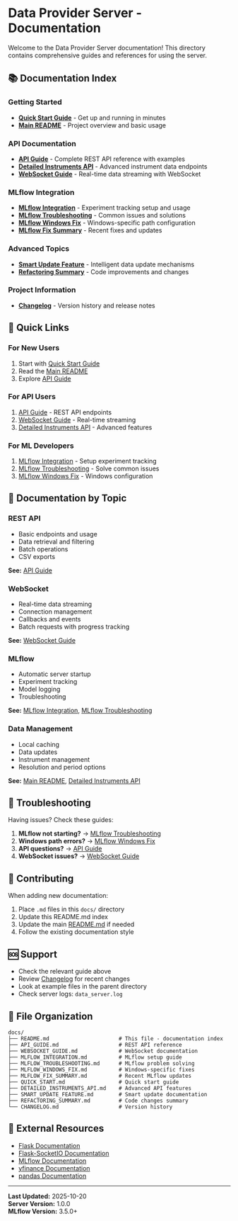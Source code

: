 # Data Provider Server - Documentation

Welcome to the Data Provider Server documentation! This directory contains comprehensive guides and references for using the server.

## 📚 Documentation Index

### Getting Started

- **[Quick Start Guide](QUICK_START.md)** - Get up and running in minutes
- **[Main README](../README.md)** - Project overview and basic usage

### API Documentation

- **[API Guide](API_GUIDE.md)** - Complete REST API reference with examples
- **[Detailed Instruments API](DETAILED_INSTRUMENTS_API.md)** - Advanced instrument data endpoints
- **[WebSocket Guide](WEBSOCKET_GUIDE.md)** - Real-time data streaming with WebSocket

### MLflow Integration

- **[MLflow Integration](MLFLOW_INTEGRATION.md)** - Experiment tracking setup and usage
- **[MLflow Troubleshooting](MLFLOW_TROUBLESHOOTING.md)** - Common issues and solutions
- **[MLflow Windows Fix](MLFLOW_WINDOWS_FIX.md)** - Windows-specific path configuration
- **[MLflow Fix Summary](MLFLOW_FIX_SUMMARY.md)** - Recent fixes and updates

### Advanced Topics

- **[Smart Update Feature](SMART_UPDATE_FEATURE.md)** - Intelligent data update mechanisms
- **[Refactoring Summary](REFACTORING_SUMMARY.md)** - Code improvements and changes

### Project Information

- **[Changelog](CHANGELOG.md)** - Version history and release notes

## 🚀 Quick Links

### For New Users
1. Start with [Quick Start Guide](QUICK_START.md)
2. Read the [Main README](../README.md)
3. Explore [API Guide](API_GUIDE.md)

### For API Users
1. [API Guide](API_GUIDE.md) - REST API endpoints
2. [WebSocket Guide](WEBSOCKET_GUIDE.md) - Real-time streaming
3. [Detailed Instruments API](DETAILED_INSTRUMENTS_API.md) - Advanced features

### For ML Developers
1. [MLflow Integration](MLFLOW_INTEGRATION.md) - Setup experiment tracking
2. [MLflow Troubleshooting](MLFLOW_TROUBLESHOOTING.md) - Solve common issues
3. [MLflow Windows Fix](MLFLOW_WINDOWS_FIX.md) - Windows configuration

## 📖 Documentation by Topic

### REST API
- Basic endpoints and usage
- Data retrieval and filtering
- Batch operations
- CSV exports

**See:** [API Guide](API_GUIDE.md)

### WebSocket
- Real-time data streaming
- Connection management
- Callbacks and events
- Batch requests with progress tracking

**See:** [WebSocket Guide](WEBSOCKET_GUIDE.md)

### MLflow
- Automatic server startup
- Experiment tracking
- Model logging
- Troubleshooting

**See:** [MLflow Integration](MLFLOW_INTEGRATION.md), [MLflow Troubleshooting](MLFLOW_TROUBLESHOOTING.md)

### Data Management
- Local caching
- Data updates
- Instrument management
- Resolution and period options

**See:** [Main README](../README.md), [Detailed Instruments API](DETAILED_INSTRUMENTS_API.md)

## 🔧 Troubleshooting

Having issues? Check these guides:

1. **MLflow not starting?** → [MLflow Troubleshooting](MLFLOW_TROUBLESHOOTING.md)
2. **Windows path errors?** → [MLflow Windows Fix](MLFLOW_WINDOWS_FIX.md)
3. **API questions?** → [API Guide](API_GUIDE.md)
4. **WebSocket issues?** → [WebSocket Guide](WEBSOCKET_GUIDE.md)

## 📝 Contributing

When adding new documentation:

1. Place `.md` files in this `docs/` directory
2. Update this README.md index
3. Update the main [README.md](../README.md) if needed
4. Follow the existing documentation style

## 🆘 Support

- Check the relevant guide above
- Review [Changelog](CHANGELOG.md) for recent changes
- Look at example files in the parent directory
- Check server logs: `data_server.log`

## 📂 File Organization

```
docs/
├── README.md                      # This file - documentation index
├── API_GUIDE.md                   # REST API reference
├── WEBSOCKET_GUIDE.md             # WebSocket documentation
├── MLFLOW_INTEGRATION.md          # MLflow setup guide
├── MLFLOW_TROUBLESHOOTING.md      # MLflow problem solving
├── MLFLOW_WINDOWS_FIX.md          # Windows-specific fixes
├── MLFLOW_FIX_SUMMARY.md          # Recent MLflow updates
├── QUICK_START.md                 # Quick start guide
├── DETAILED_INSTRUMENTS_API.md    # Advanced API features
├── SMART_UPDATE_FEATURE.md        # Smart update documentation
├── REFACTORING_SUMMARY.md         # Code changes summary
└── CHANGELOG.md                   # Version history
```

## 🔗 External Resources

- [Flask Documentation](https://flask.palletsprojects.com/)
- [Flask-SocketIO Documentation](https://flask-socketio.readthedocs.io/)
- [MLflow Documentation](https://mlflow.org/docs/latest/)
- [yfinance Documentation](https://pypi.org/project/yfinance/)
- [pandas Documentation](https://pandas.pydata.org/docs/)

---

**Last Updated:** 2025-10-20  
**Server Version:** 1.0.0  
**MLflow Version:** 3.5.0+
